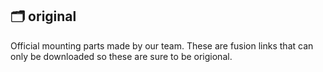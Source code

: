 ## 🗂 original
Official mounting parts made by our team. These are fusion links that can only be downloaded so these are sure to be origional.
